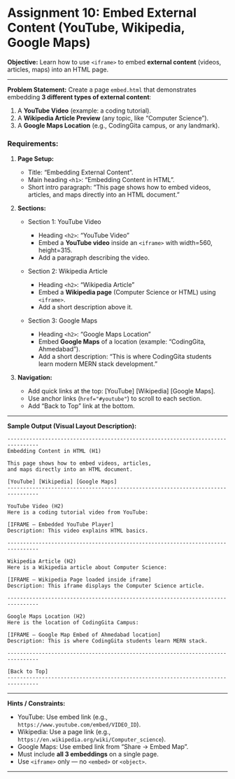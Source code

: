# Assignment 10: **Embed External Content (YouTube, Wikipedia, Google Maps)**

**Objective:**
Learn how to use `<iframe>` to embed **external content** (videos, articles, maps) into an HTML page.

---

**Problem Statement:**
Create a page `embed.html` that demonstrates embedding **3 different types of external content**:

1. A **YouTube Video** (example: a coding tutorial).
2. A **Wikipedia Article Preview** (any topic, like “Computer Science”).
3. A **Google Maps Location** (e.g., CodingGita campus, or any landmark).

### Requirements:

1. **Page Setup:**

   * Title: “Embedding External Content”.
   * Main heading `<h1>`: “Embedding Content in HTML”.
   * Short intro paragraph: “This page shows how to embed videos, articles, and maps directly into an HTML document.”

2. **Sections:**

   * Section 1: YouTube Video

     * Heading `<h2>`: “YouTube Video”
     * Embed a **YouTube video** inside an `<iframe>` with width=560, height=315.
     * Add a paragraph describing the video.

   * Section 2: Wikipedia Article

     * Heading `<h2>`: “Wikipedia Article”
     * Embed a **Wikipedia page** (Computer Science or HTML) using `<iframe>`.
     * Add a short description above it.

   * Section 3: Google Maps

     * Heading `<h2>`: “Google Maps Location”
     * Embed **Google Maps** of a location (example: “CodingGita, Ahmedabad”).
     * Add a short description: “This is where CodingGita students learn modern MERN stack development.”

3. **Navigation:**

   * Add quick links at the top: \[YouTube] \[Wikipedia] \[Google Maps].
   * Use anchor links (`href="#youtube"`) to scroll to each section.
   * Add “Back to Top” link at the bottom.

---

**Sample Output (Visual Layout Description):**

```
--------------------------------------------------------------------------------
Embedding Content in HTML (H1)

This page shows how to embed videos, articles, 
and maps directly into an HTML document.

[YouTube] [Wikipedia] [Google Maps]
--------------------------------------------------------------------------------

YouTube Video (H2)
Here is a coding tutorial video from YouTube:

[IFRAME – Embedded YouTube Player]
Description: This video explains HTML basics.

--------------------------------------------------------------------------------

Wikipedia Article (H2)
Here is a Wikipedia article about Computer Science:

[IFRAME – Wikipedia Page loaded inside iframe]
Description: This iframe displays the Computer Science article.

--------------------------------------------------------------------------------

Google Maps Location (H2)
Here is the location of CodingGita Campus:

[IFRAME – Google Map Embed of Ahmedabad location]
Description: This is where CodingGita students learn MERN stack.

--------------------------------------------------------------------------------

[Back to Top]
--------------------------------------------------------------------------------
```

---

**Hints / Constraints:**

* YouTube: Use embed link (e.g., `https://www.youtube.com/embed/VIDEO_ID`).
* Wikipedia: Use a page link (e.g., `https://en.wikipedia.org/wiki/Computer_science`).
* Google Maps: Use embed link from “Share → Embed Map”.
* Must include **all 3 embeddings** on a single page.
* Use `<iframe>` only — no `<embed>` or `<object>`.

---
